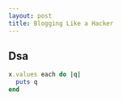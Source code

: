 ```yaml
---
layout: post
title: Blogging Like a Hacker
---
```


## Dsa

```ruby
x.values each do |q|
  puts q
end
```
